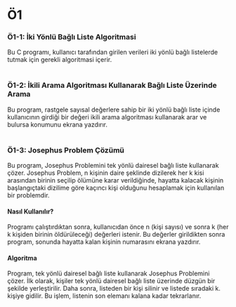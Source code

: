 ﻿
# Ö1

<h3>Ö1-1: İki Yönlü Bağlı Liste Algoritmasi </h3>
Bu C programı, kullanıcı tarafından girilen verileri iki yönlü bağlı listelerde tutmak için gerekli algoritmasi içerir. </br></br>

<h3>Ö1-2: İkili Arama Algoritması Kullanarak Bağlı Liste Üzerinde Arama</h3>

Bu program, rastgele sayısal değerlere sahip bir iki yönlü bağlı liste içinde kullanıcının girdiği bir değeri ikili arama algoritması kullanarak arar ve bulursa konumunu ekrana yazdırır.</br></br>


<h3>Ö1-3: Josephus Problem Çözümü</h3>
Bu program, Josephus Problemini tek yönlü dairesel bağlı liste kullanarak çözer. Josephus Problem, n kişinin daire şeklinde dizilerek her k kisi arasından birinin seçilip ölümüne karar verildiğinde, hayatta kalacak kişinin başlangıçtaki dizilime göre kaçıncı kişi olduğunu hesaplamak için kullanılan bir problemdir.</br>
<h4>Nasıl Kullanılır?</h4>
Programı çalıştırdıktan sonra, kullanıcıdan önce n (kişi sayısı) ve sonra k (her k kişiden birinin öldürüleceği) değerleri istenir. Bu değerler girildikten sonra program, sonunda hayatta kalan kişinin numarasını ekrana yazdırır.</br>
<h4>Algoritma</h4>
Program, tek yönlü dairesel bağlı liste kullanarak Josephus Problemini çözer. İlk olarak, kişiler tek yönlü dairesel bağlı liste üzerinde düzgün bir şekilde yerleştirilir. Daha sonra, listeden bir kişi silinir ve listede sıradaki k. kişiye gidilir. Bu işlem, listenin son elemanı kalana kadar tekrarlanır.
</br></br>
